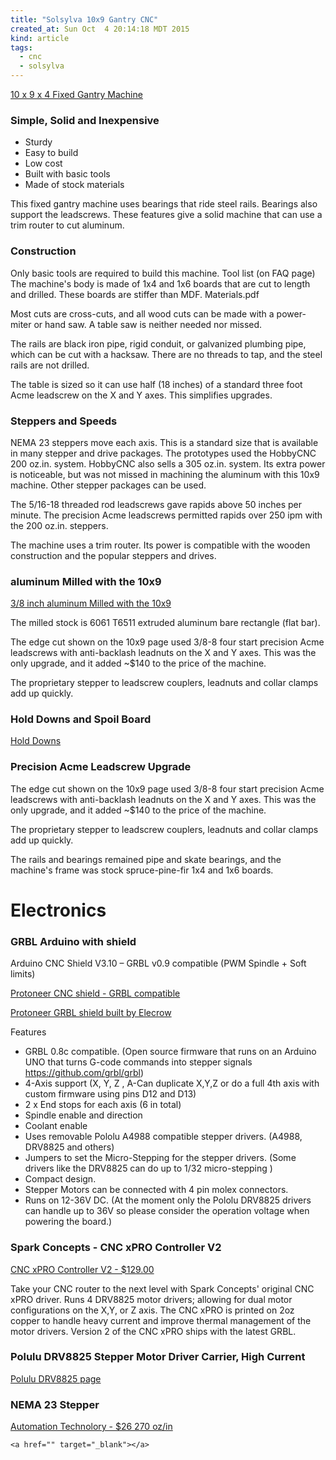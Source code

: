 ```yaml
---
title: "Solsylva 10x9 Gantry CNC"
created_at: Sun Oct  4 20:14:18 MDT 2015
kind: article
tags:
  - cnc
  - solsylva
---
```


<a href="http://solsylva.com/cnc/10x9x4.shtml" target="_blank">10 x 9 x 4 Fixed Gantry Machine</a>

### Simple, Solid and Inexpensive

* Sturdy
* Easy to build
* Low cost
* Built with basic tools
* Made of stock materials

This fixed gantry machine uses bearings that ride steel rails. Bearings
also support the leadscrews. These features give a solid machine that
can use a trim router to cut aluminum.

### Construction

Only basic tools are required to build this machine. Tool list (on FAQ
page) The machine's body is made of 1x4 and 1x6 boards that are cut to
length and drilled. These boards are stiffer than MDF.  Materials.pdf

Most cuts are cross-cuts, and all wood cuts can be made with a power-miter
or hand saw. A table saw is neither needed nor missed.

The rails are black iron pipe, rigid conduit, or galvanized plumbing
pipe, which can be cut with a hacksaw.  There are no threads to tap,
and the steel rails are not drilled.

The table is sized so it can use half (18 inches) of a standard three
foot Acme leadscrew on the X and Y axes. This simplifies upgrades.

### Steppers and Speeds

NEMA 23 steppers move each axis. This is a standard size that is available
in many stepper and drive packages.  The prototypes used the HobbyCNC
200 oz.in. system. HobbyCNC also sells a 305 oz.in. system. Its extra
power is noticeable, but was not missed in machining the aluminum with
this 10x9 machine. Other stepper packages can be used.

The 5/16-18 threaded rod leadscrews gave rapids above 50 inches per
minute. The precision Acme leadscrews permitted rapids over 250 ipm with
the 200 oz.in. steppers.

The machine uses a trim router. Its power is compatible with the wooden
construction and the popular steppers and drives.

### aluminum Milled with the 10x9

<a href="http://solsylva.com/cnc/10x9x4details.shtml" target="_blank">3/8 inch aluminum Milled with the 10x9</a>

The milled stock is 6061 T6511 extruded aluminum bare rectangle
(flat bar).

The edge cut shown on the 10x9 page used 3/8-8 four start precision
Acme leadscrews with anti-backlash leadnuts on the X and Y axes. This
was the only upgrade, and it added ~$140 to the price of the machine.

The proprietary stepper to leadscrew couplers, leadnuts and collar clamps
add up quickly.

### Hold Downs and Spoil Board

<a href="http://solsylva.com/cnc/holddown.shtml" target="_blank">Hold Downs</a>

### Precision Acme Leadscrew Upgrade

The edge cut shown on the 10x9 page used 3/8-8 four start precision
Acme leadscrews with anti-backlash leadnuts on the X and Y axes. This
was the only upgrade, and it added ~$140 to the price of the machine.

The proprietary stepper to leadscrew couplers, leadnuts and collar clamps
add up quickly.

The rails and bearings remained pipe and skate bearings, and the machine's
frame was stock spruce-pine-fir 1x4 and 1x6 boards.

# Electronics

### GRBL Arduino with shield

Arduino CNC Shield V3.10 – GRBL v0.9 compatible (PWM Spindle + Soft limits)

<a href="http://blog.protoneer.co.nz/arduino-cnc-shield/" target="_blank">Protoneer CNC shield - GRBL compatible</a>


<a href="http://www.elecrow.com/cooperated-designers-c-127/protoneer-c-127_168/cnc-shield-for-arduinogrbl-compatible-p-778.html" target="_blank">Protoneer GRBL shield built by Elecrow</a>


Features

* GRBL 0.8c compatible. (Open source firmware that runs on an Arduino UNO that turns G-code commands into stepper signals https://github.com/grbl/grbl)
* 4-Axis support (X, Y, Z , A-Can duplicate X,Y,Z or do a full 4th axis with custom firmware using pins D12 and D13)
* 2 x End stops for each axis (6 in total)
* Spindle enable and direction
* Coolant enable
* Uses removable Pololu A4988 compatible stepper drivers. (A4988, DRV8825 and others)
* Jumpers to set the Micro-Stepping for the stepper drivers. (Some drivers like the DRV8825 can do up to 1/32 micro-stepping )
* Compact design.
* Stepper Motors can be connected with 4 pin molex connectors.
* Runs on 12-36V DC. (At the moment only the Pololu DRV8825 drivers can handle up to 36V so please consider the operation voltage when powering the board.)

### Spark Concepts - CNC xPRO Controller V2

<a href="http://www.spark-concepts.com/cnc-xpro-controller-v2/" target="_blank">CNC xPRO Controller V2 - $129.00</a>

Take your CNC router to the next level with Spark Concepts' original
CNC xPRO driver.  Runs 4 DRV8825 motor drivers; allowing for dual motor
configurations on the X,Y, or Z axis.  The CNC xPRO is printed on 2oz
copper to handle heavy current and improve thermal management of the
motor drivers.  Version 2 of the CNC xPRO ships with the latest GRBL.

### Polulu DRV8825 Stepper Motor Driver Carrier, High Current

<a href="https://www.pololu.com/product/2133" target="_blank">Polulu DRV8825 page</a>

### NEMA 23 Stepper

<a href="http://www.automationtechnologiesinc.com/products-page/nema-23/nema-23-quarter-inch-dual-shaft-with-flat-270-oz-in" target="_blank">Automation Technolory - $26 270 oz/in</a>

 

~~~~~~~~~~~~~~~~~~
<a href="" target="_blank"></a>
~~~~~~~~~~~~~~~~~~

